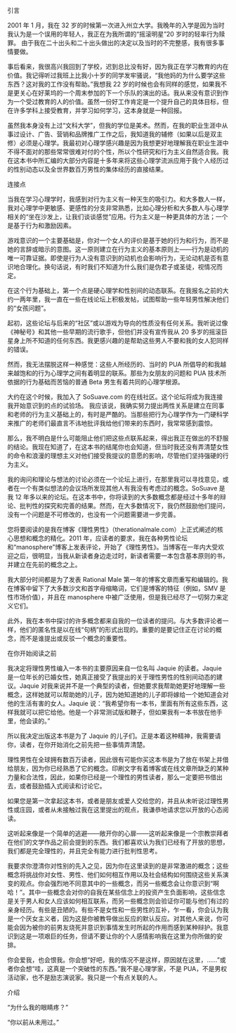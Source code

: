 引言

2001 年 1 月，我在 32 岁的时候第一次进入州立大学。我晚年的入学是因为当时我认为是一个误用的年轻人，我正在为我所谓的“摇滚明星”20 岁时的轻率行为赎罪。
由于我在二十出头和二十出头做出的决定以及当时的不完整感，我有很多事情要做。

事后看来，我很高兴我回到了学校，迟到总比没有好，因为我正在学习教育的内在价值。我记得听过我班上比我小十岁的同学发牢骚说，“我他妈的为什么要学这些东西？这对我的工作没有帮助。”我想我 22 岁的时候也会有同样的感觉，如果我不是更关心在好莱坞的一个周末参加的下一个乐队的演出的话。我从来没有意识到作为一个受过教育的人的价值。虽然一份好工作肯定是一个提升自己的具体目标，但在许多学科上接受教育，并学习如何学习，这本身就是一种回报。

虽然我本身没有上过“文科大学”，但我的学位是美术。然而，在我的职业生涯中从事过设计、广告、营销和品牌推广工作之后，我知道我的辅修（如果以后是双主修）必须是心理学。我最初对心理学感兴趣是因为我想更好地理解我在职业生涯中不得不面对的那些常常很难对付的个性，所以个性研究和行为主义自然适合我。我在这本书中所汇编的大部分内容是十多年来将这些心理学流派应用于我个人经历过的性别动态以及全世界数百万男性的集体经历的直接结果。

连接点

当我在学习心理学时，我感到对行为主义有一种天生的吸引力。和大多数人一样，我对心理学中更敏感、更感性的分支非常熟悉，比如心理分析和大多数人与心理学相关的“坐在沙发上，让我们谈谈感觉”应用。行为主义是一种更具体的方法；一个是基于行为和激励因素。

游戏意识的一个主要基础是，你对一个女人的评价是基于她的行为和行为，而不是她的言辞或暗示的意图。这一原则建立在行为主义的基本原则上——行为是动机的唯一可靠证据。即使是行为人没有意识到的动机也会影响行为，无论动机是否有意识地合理化。换句话说，有时我们不知道为什么我们是伪君子或圣徒，视情况而定。

在这个行为基础上，第一个点是硬心理学和性别间的动态联系。在我报名之前的大约一两年里，我一直在一些在线论坛上积极发帖，试图帮助一些年轻男性解决他们的“女孩问题”。

起初，这些论坛与后来的“社区”或以游戏为导向的性质没有任何关系。我听说过像《神秘号》和其他一些早期的流行歌手，但他们并没有宣传我从 20 多岁的摇滚巨星身上所不知道的任何东西。我更感兴趣的是帮助这些男人不要和我的女人犯同样的错误。

然而，我无法摆脱这样一种感觉：这些人所经历的、当时的 PUA 所倡导的和我越来越饱和的行为心理学之间有着明显的联系。那些为女朋友的问题和 PUA 技术所依据的行为基础而苦恼的普通 Beta 男生有着共同的心理学根源。

大约在这个时候，我加入了 SoSuave.com 的在线社区。这个论坛将成为我连接我开始意识到的点的试验场。
我应该说，我确实努力提出两性关系是建立在同事和老师的行为主义基础上的，有时是严酷的。当那些把行为心理学作为一门硬科学来推广的老师们最直言不讳地批评我给他们带来的东西时，我常常感到震惊。

那么，我不明白是什么可能阻止他们把这些点联系起来，得出我正在做出的不舒服的结论。我现在知道了，在这本书的结尾你也会知道，但当时我还没有弄清楚女性的命令和浪漫的理想主义对他们接受我提议的意愿的影响，尽管他们坚持强硬的行为主义。

我的询问和理论与想法的讨论必须在一个论坛上进行，在那里我可以寻找意见，或者在一个有类似想法的会议场所发现其他人有我没有考虑过的概念。SoSuave 是我 12 年多以来的论坛。在这本书中，你将读到的大多数概念都是经过十多年的辩论、批判性的探究和完善的结果。然而，在大多数情况下，我仍然鼓励他们提问，没有一个问题是不可修改的，也没有一个问题需要进一步完善。

您将要阅读的是我在博客《理性男性》（therationalmale.com）上正式阐述的核心思想和概念的精化。2011 年，应读者的要求，我在各种男性论坛和“manosphere”博客上发表评论，开始了《理性男性》。当博客在一年内大受欢迎之后，很明显，当我从新读者身边走过时，新读者需要一本包含基本原则的书，并建立在先前的概念之上。

我大部分时间都是为了发表 Rational Male 第一年的博客文章而重写和编辑的。我在博客中留下了大多数沙文和首字母缩略词，它们是博客的特征（例如，SMV 是性市场价值），并且在 manosphere 中被广泛使用，但是我已经尽了一切努力来定义它们。

此外，我在本书中探讨的许多概念都来自我的一位读者的提问。与大多数评论者一样，他们的匿名性是以在线“句柄”的形式出现的。重要的是要记住正在讨论的概念，而不是谁提出或反驳一个概念的重要性。

在你开始阅读之前

我决定将理性男性编入一本书的主要原因来自一位名叫 Jaquie 的读者。Jaquie 是一位年长的已婚女性，她真正接受了我提出的关于理性男性的性别间动态的建议。Jaquie 对我来说并不是一个典型的读者，但她要求我帮助她更好地理解一些概念，这样她就可以帮助她的儿子，因为她知道她的儿子即将嫁给一个她知道会对他的生活有害的女人。Jaquie 说：“我希望你有一本书，里面有所有这些东西，这样我就可以把它给他。他是一个非常测试版和鞭子，但如果我有一本书放在他手里，他会读的。”

所以我决定出版这本书是为了 Jaquie 的儿子们。正是本着这种精神，我需要请你，读者，在你开始消化之前先把一些事情弄清楚。

理性男性在全球拥有数百万读者，因此很有可能你买这本书是为了放在书架上并借给朋友，因为你已经熟悉了它的概念。印刷文字有着博客或在线文章所缺乏的某种力量和合法性，因此，如果你已经是一个理性的男性读者，那么一定要把书借出去，或者鼓励插入式阅读和讨论它。

如果您是第一次拿起这本书，或者是朋友或爱人交给您的，并且从未听说过理性男性或庄园，或者从未接触过我在这里提出的观点，我谦恭地请求您以开放的心态阅读。

这听起来像是一个简单的逃避——敞开你的心扉——这听起来像是一个宗教崇拜者在他们的文学作品之前会提到的东西。我们都喜欢认为我们已经有了开放的思想，我们都是完全理性的，并且完全有能力进行批判性思考。

我要求你澄清你对性别的先入之见，因为你在这里读到的是非常激进的概念；这些概念将挑战你对女性、男性、他们如何相互作用以及社会结构如何围绕这些关系演变的观点。你会强烈地不同意其中的一些概念，而另一些概念会让你意识到“啊哈！”。其中一些概念会对你的自我在某些信念上的投资产生负面影响，这些信念是关于男人和女人应该如何相互联系，而另一些概念则会验证你可能与他们有过的亲身经历。有些是丑陋的。有些不是女性和一些男性的互补，乍一看，你会认为我是一个厌女主义者，因为这是你被教导做出反应的默认反应。对其他人来说，你可能会因为被你的前男友烧死并意识到事情发生时所起的作用而感到某种辩护。我意识到这是一项艰巨的任务，但请不要让你的个人感情影响我在这里为你所做的安排。

你会爱我，也会恨我。你会想“好吧，我的情况不是这样，原因就在这里，……”或者你会想“哇，这真是一个突破性的东西。”我不是心理学家，不是 PUA，不是男权活动家，也不是励志演说家。我只是一个有点关联的人。

介绍

“为什么我的眼睛疼？”

“你以前从未用过。”